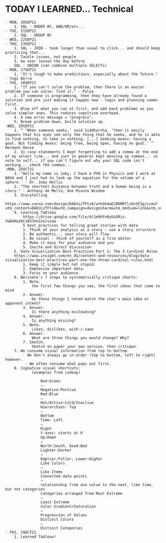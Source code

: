 # TODAY I LEARNED... Technical
    - MON, 20SEP21
        1. SQL - ORDER BY, AND/OR/etc...
    - TUE, 21SEP21
        1. SQL - GROUP BY
    - WED, 22SEP21
    - THU, 23SEP21 
        1. SQL - JOIN - took longer than usual to click... and should keep practicing that...
        2. Tackle issues, not people
        3. Go over lesson the day before
        SQL - UNION (can combine multiple SELECTs) 
    - MON, 27SEP21
        1. "It's tough to make predictions, especially about the future." - Yogi Berra
    - TUE, 28SEP21
        1. "If you can't solve the problem, then there is an easier problem you can solve: find it." - Polya
        2. If someone is programming, then they have already found a solution and are just making it happen now - logic and planning comes first.
        3. Blow off what you can at first, and add back problems as you solve simpler ones. This reduces cognitive overhead.
        4. A new error message = "progress".
        5. Break problem down, build solution up. 
    -WED, 29SEP21
        1. “ ‘When someone seeks,’ said Siddhartha, ‘then it easily happens that his eyes see only the thing that he seeks, and he is able to find nothing, to take in nothing. [...] Seeking means: having a goal. But finding means: being free, being open, having no goal.’ ” Hermann Hesse
        2. In case statements I kept forgetting to add a comma at the end of my select line... and just in general kept messing up commas... so note to self... if you can't figure out why your SQL code isn't working... check the commas... 
    -MON, 25OCT21
        1. "Hello my name is Joby, I have a PhD in Physics and I work at NASA and I just had to look up the equation for the volume of a sphere.' - Dr. Joby Hollis 
        2. "The shortest distance between truth and a human being is a story." - Anthony de Mello, One Minute Wisdom 
        3. Storytelling 
            https://www.canva.com/design/DAEUizTFts8/wYm3k4wE20DNR7lx9cGF2g/view?utm_content=DAEUizTFts8&utm_campaign=designshare&utm_medium=link&utm_source=viewer
        4. Learning Tableau
            https://drive.google.com/file/d/1m9dYn0yUiGRis-YwD4Ha20Cs837mnZzo/view
            5 best practices for telling great stories with data
            1. Think of your analysis as a story - use a story structure
            2. Be authentic... your story will flow 
            3. Be visual - think of yourself as a film editor 
            4. Make it easy for your audience and you
            5. Invite and direct discussion 
        5. Data Visualization Best Practices Part 1: The 3 Cardinal Rules
        https://www.insight.com/en_US/content-and-resources/blog/data-visualization-best-practices-part-one-the-three-cardinal-rules.html
            1. Keep it simple but not stupid.
            2. Emphasize important data.
            3. Focus on your audience.
        6. Berinato's 7 steps to systematically critique charts:
            1. Note. 
                the first few things you see, the first ideas that come to mind
            2. Answer.
                Do these things I noted match the chat's main idea or apparent intent? 
            3. Answer. 
                Is there anything misleading? 
            4. Answer. 
                Is anything missing?
            5. Note. 
                Likes, dislikes, wish-i-saws
            6. Answer. 
                What are three things you would change? Why?
            7. Sketch.
                Sketch on paper your own version, then critique.  
        7. We consume visual information from top to bottom.
            - We don't always go in order (top to bottom, left to right) however. 
             - We often consume what pops out first. 
        8. Cognative visual shortcuts: 
                (examples from codeup)

                    Red:Green 
                    ⇒
                    Negative:Postive
                    Red:Blue 
                    ⇒
                    Hot/Active:Cold/Inactive
                    Hierarchies: Top 
                    ⇒
                    Bottom
                    Time: Left 
                    ⇒
                    Right
                    Y-axes: starts at 0
                    Up:Down 
                    ⇒
                    North:South, Good:Bad
                    Lighter:Darker 
                    ⇒
                    Emptier:Fuller, Lower:Higher
                    Like Colors 
                    ⇒
                    Like Items
                    Connected data points 
                    ⇒
                    relationship from one value to the next, like time, but not categories
                    Categories arranged from Most Extreme 
                    ⇒
                    Least Extreme
                    Color Gradient/Saturation 
                    ⇒
                    Progression of Values
                    Distinct Colors 
                    ⇒
                    Distinct Categories
    - FRI, 29OCT21
        1. Learned Tableau! 